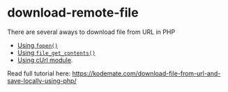 # download-remote-file

There are several aways to download file from URL in PHP

- [Using `fopen()`](https://github.com/petehouston/php-tips/blob/master/01-download-remote-file/using_fopen.php)
- [Using `file_get_contents()`](https://github.com/petehouston/php-tips/blob/master/01-download-remote-file/using_file_get_contents.php)
- [Using cUrl module](https://github.com/petehouston/php-tips/blob/master/01-download-remote-file/using_curl.php).

Read full tutorial here: https://kodemate.com/download-file-from-url-and-save-locally-using-php/